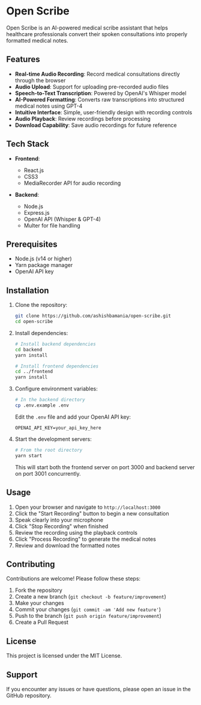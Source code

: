 # Open Scribe

Open Scribe is an AI-powered medical scribe assistant that helps healthcare professionals convert their spoken consultations into properly formatted medical notes.

## Features

- **Real-time Audio Recording**: Record medical consultations directly through the browser
- **Audio Upload**: Support for uploading pre-recorded audio files
- **Speech-to-Text Transcription**: Powered by OpenAI's Whisper model
- **AI-Powered Formatting**: Converts raw transcriptions into structured medical notes using GPT-4
- **Intuitive Interface**: Simple, user-friendly design with recording controls
- **Audio Playback**: Review recordings before processing
- **Download Capability**: Save audio recordings for future reference

## Tech Stack

- **Frontend**:
  - React.js
  - CSS3
  - MediaRecorder API for audio recording

- **Backend**:
  - Node.js
  - Express.js
  - OpenAI API (Whisper & GPT-4)
  - Multer for file handling

## Prerequisites

- Node.js (v14 or higher)
- Yarn package manager
- OpenAI API key

## Installation

1. Clone the repository:
   ```bash
   git clone https://github.com/ashishbamania/open-scribe.git
   cd open-scribe
   ```

2. Install dependencies:
   ```bash
   # Install backend dependencies
   cd backend
   yarn install

   # Install frontend dependencies
   cd ../frontend
   yarn install
   ```

3. Configure environment variables:
   ```bash
   # In the backend directory
   cp .env.example .env
   ```
   Edit the `.env` file and add your OpenAI API key:
   ```
   OPENAI_API_KEY=your_api_key_here
   ```

4. Start the development servers:
   ```bash
   # From the root directory
   yarn start
   ```
   This will start both the frontend server on port 3000 and backend server on port 3001 concurrently.
   

## Usage

1. Open your browser and navigate to `http://localhost:3000`
2. Click the "Start Recording" button to begin a new consultation
3. Speak clearly into your microphone
4. Click "Stop Recording" when finished
5. Review the recording using the playback controls
6. Click "Process Recording" to generate the medical notes
7. Review and download the formatted notes

## Contributing

Contributions are welcome! Please follow these steps:

1. Fork the repository
2. Create a new branch (`git checkout -b feature/improvement`)
3. Make your changes
4. Commit your changes (`git commit -am 'Add new feature'`)
5. Push to the branch (`git push origin feature/improvement`)
6. Create a Pull Request

## License

This project is licensed under the MIT License.

## Support

If you encounter any issues or have questions, please open an issue in the GitHub repository.

